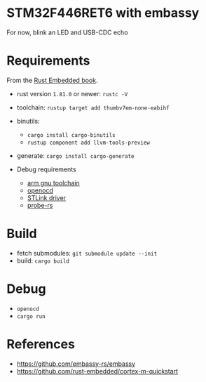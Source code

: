 # STM32F446RET6 with embassy

For now, blink an LED and USB-CDC echo

# Requirements
From the [Rust Embedded book](https://docs.rust-embedded.org/book/intro/install.html).
- rust version `1.81.0` or newer: `rustc -V`
- toolchain: `rustup target add thumbv7em-none-eabihf`
- binutils:
  - `cargo install cargo-binutils`
  - `rustup component add llvm-tools-preview`
- generate: `cargo install cargo-generate`

- Debug requirements
  - [arm gnu toolchain](https://developer.arm.com/downloads/-/arm-gnu-toolchain-downloads)
  - [openocd](https://github.com/xpack-dev-tools/openocd-xpack/releases)
  - [STLink driver](https://www.st.com/en/development-tools/stsw-link009.html)
  - [probe-rs](https://probe.rs/)

# Build
- fetch submodules: `git submodule update --init`
- build: `cargo build`

# Debug
- `openocd`
- `cargo run`

# References
- https://github.com/embassy-rs/embassy
- https://github.com/rust-embedded/cortex-m-quickstart
